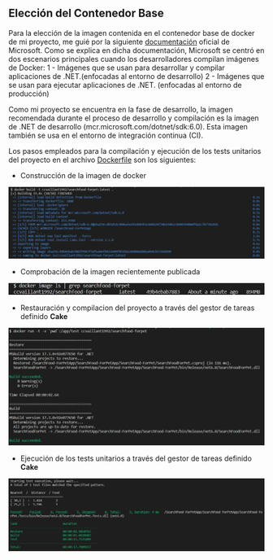 ## Elección del Contenedor Base
Para la elección de la imagen contenida en el contenedor base de docker de mi proyecto, me guié por la siguiente [documentación](https://docs.microsoft.com/es-es/dotnet/architecture/microservices/net-core-net-framework-containers/official-net-docker-images) oficial de Microsoft.
Como se explica en dicha documentación, Microsoft se centró en dos escenarios principales cuando los desarrolladores compilan imágenes de Docker:
1 - Imágenes que se usan para desarrollar y compilar aplicaciones de .NET.(enfocadas al entorno de desarrollo)
2 - Imágenes que se usan para ejecutar aplicaciones de .NET. (enfocadas al entorno de producción)

Como mi proyecto se encuentra en la fase de desarrollo, la imagen recomendada durante el proceso de desarrollo y compilación es la imagen de .NET de desarrollo (mcr.microsoft.com/dotnet/sdk:6.0). Esta imagen también se usa en el entorno de integración continua (CI).

Los pasos empleados para la compilación y ejecución de los tests unitarios del proyecto en el archivo [Dockerfile](https://github.com/ccvaillant1992/SearchFood-ForPet/blob/master/Dockerfile) son los siguientes:

- Construcción de la imagen de docker 

![build](./img/docker/build.png)

- Comprobación de la imagen recientemente publicada

![ls](./img/docker/ls.png)

- Restauración y compilacion del proyecto a través del gestor de tareas definido **Cake**

![run](./img/docker/run.png)

- Ejecución de los tests unitarios a través del gestor de tareas definido **Cake**

![run2](./img/docker/run2.png)

